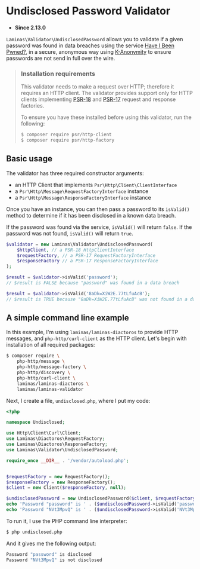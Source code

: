 # Undisclosed Password Validator

- **Since 2.13.0**

`Laminas\Validator\UndisclosedPassword` allows you to validate if a given password was found in data breaches using the service [Have I Been Pwned?](https://www.haveibeenpwned.com), in a secure, anonymous way using [K-Anonymity](https://www.troyhunt.com/ive-just-launched-pwned-passwords-version-2) to ensure passwords are not send in full over the wire.

> ### Installation requirements
> 
> This validator needs to make a request over HTTP; therefore it requires an HTTP client. The validator provides support only for HTTP clients implementing [PSR-18](https://www.php-fig.org/psr/psr-18/) and [PSR-17](https://www.php-fig.org/psr/psr-17/) request and response factories.
>
> To ensure you have these installed before using this validator, run the following:
>
> ```bash
> $ composer require psr/http-client
> $ composer require psr/http-factory
> ```

## Basic usage

The validator has three required constructor arguments:

- an HTTP Client that implements `Psr\Http\Client\ClientInterface`
- a `Psr\Http\Message\RequestFactoryInterface` instance
- a `Psr\Http\Message\ResponseFactoryInterface` instance

Once you have an instance, you can then pass a password to its `isValid()` method to determine if it has been disclosed in a known data breach.

If the password was found via the service, `isValid()` will return `false`. If the password was not found, `isValid()` will return `true`.

```php
$validator = new Laminas\Validator\UndisclosedPassword(
    $httpClient, // a PSR-18 HttpClientInterface
    $requestFactory, // a PSR-17 RequestFactoryInterface
    $responseFactory // a PSR-17 ResponseFactoryInterface
);

$result = $validator->isValid('password');
// $result is FALSE because "password" was found in a data breach

$result = $validator->isValid('8aDk=XiW2E.77tLfuAcB'); 
// $result is TRUE because "8aDk=XiW2E.77tLfuAcB" was not found in a data breach
```

## A simple command line example

In this example, I'm using `laminas/laminas-diactoros` to provide HTTP messages, and `php-http/curl-client` as the HTTP client. Let's begin with installation of all required packages:

```bash
$ composer require \
    php-http/message \
    php-http/message-factory \
    php-http/discovery \
    php-http/curl-client \
    laminas/laminas-diactoros \
    laminas/laminas-validator
```

Next, I create a file, `undisclosed.php`, where I put my code:

```php
<?php

namespace Undisclosed;

use Http\Client\Curl\Client;
use Laminas\Diactoros\RequestFactory;
use Laminas\Diactoros\ResponseFactory;
use Laminas\Validator\UndisclosedPassword;

require_once __DIR__ . '/vendor/autoload.php';


$requestFactory = new RequestFactory();
$responseFactory = new ResponseFactory();
$client = new Client($responseFactory, null);

$undisclosedPassword = new UndisclosedPassword($client, $requestFactory, $responseFactory);
echo 'Password "password" is ' . ($undisclosedPassword->isValid('password') ? 'not disclosed' : 'disclosed') . PHP_EOL;
echo 'Password "NVt3MpvQ" is ' . ($undisclosedPassword->isValid('NVt3MpvQ') ? 'not disclosed' : 'disclosed') . PHP_EOL;
```

To run it, I use the PHP command line interpreter:

```bash
$ php undisclosed.php
```

And it gives me the following output:

```bash
Password "password" is disclosed
Password "NVt3MpvQ" is not disclosed
```
